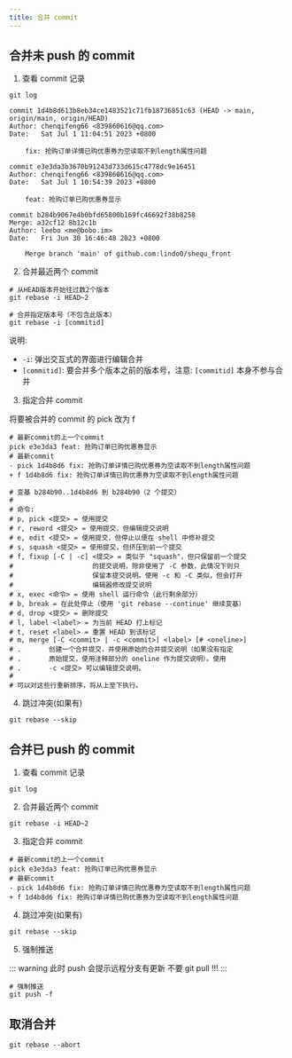 ```yaml
---
title: 合并 commit
---
```


## 合并未 push 的 commit

1. 查看 commit 记录

```git
git log
```

```git{1,7,13}
commit 1d4b8d613b8eb34ce1483521c71fb18736851c63 (HEAD -> main, origin/main, origin/HEAD)
Author: chenqifeng66 <839860616@qq.com>
Date:   Sat Jul 1 11:04:51 2023 +0800

    fix: 抢购订单详情已购优惠券为空读取不到length属性问题

commit e3e3da3b3670b91243d733d615c4778dc9e16451
Author: chenqifeng66 <839860616@qq.com>
Date:   Sat Jul 1 10:54:39 2023 +0800

    feat: 抢购订单已购优惠券显示

commit b284b9067e4b0bfd65800b169fc46692f38b8258
Merge: a32cf12 8b12c1b
Author: leebo <me@bobo.im>
Date:   Fri Jun 30 16:46:48 2023 +0800

    Merge branch 'main' of github.com:lindo0/shequ_front

```

2. 合并最近两个 commit

```git
# 从HEAD版本开始往过数2个版本
git rebase -i HEAD~2

# 合并指定版本号（不包含此版本）
git rebase -i [commitid]
```

说明:

- `-i`: 弹出交互式的界面进行编辑合并
- `[commitid]`: 要合并多个版本之前的版本号，注意: `[commitid]` 本身不参与合并

3. 指定合并 commit

将要被合并的 commit 的 pick 改为 f

```git
# 最新commit的上一个commit
pick e3e3da3 feat: 抢购订单已购优惠券显示
# 最新commit
- pick 1d4b8d6 fix: 抢购订单详情已购优惠券为空读取不到length属性问题
+ f 1d4b8d6 fix: 抢购订单详情已购优惠券为空读取不到length属性问题

# 变基 b284b90..1d4b8d6 到 b284b90（2 个提交）
#
# 命令:
# p, pick <提交> = 使用提交
# r, reword <提交> = 使用提交，但编辑提交说明
# e, edit <提交> = 使用提交，但停止以便在 shell 中修补提交
# s, squash <提交> = 使用提交，但挤压到前一个提交
# f, fixup [-C | -c] <提交> = 类似于 "squash"，但只保留前一个提交
#                    的提交说明，除非使用了 -C 参数，此情况下则只
#                    保留本提交说明。使用 -c 和 -C 类似，但会打开
#                    编辑器修改提交说明
# x, exec <命令> = 使用 shell 运行命令（此行剩余部分）
# b, break = 在此处停止（使用 'git rebase --continue' 继续变基）
# d, drop <提交> = 删除提交
# l, label <label> = 为当前 HEAD 打上标记
# t, reset <label> = 重置 HEAD 到该标记
# m, merge [-C <commit> | -c <commit>] <label> [# <oneline>]
# .       创建一个合并提交，并使用原始的合并提交说明（如果没有指定
# .       原始提交，使用注释部分的 oneline 作为提交说明）。使用
# .       -c <提交> 可以编辑提交说明。
#
# 可以对这些行重新排序，将从上至下执行。
```

4. 跳过冲突(如果有)

```git
git rebase --skip
```

## 合并已 push 的 commit

1. 查看 commit 记录

```git
git log
```

2. 合并最近两个 commit

```git
git rebase -i HEAD~2
```

3. 指定合并 commit

```git
# 最新commit的上一个commit
pick e3e3da3 feat: 抢购订单已购优惠券显示
# 最新commit
- pick 1d4b8d6 fix: 抢购订单详情已购优惠券为空读取不到length属性问题
+ f 1d4b8d6 fix: 抢购订单详情已购优惠券为空读取不到length属性问题
```

4. 跳过冲突(如果有)

```git
git rebase --skip
```

5. 强制推送

::: warning
此时 push 会提示远程分支有更新 不要 git pull !!!
:::

```git
# 强制推送
git push -f
```

## 取消合并

```git
git rebase --abort
```

